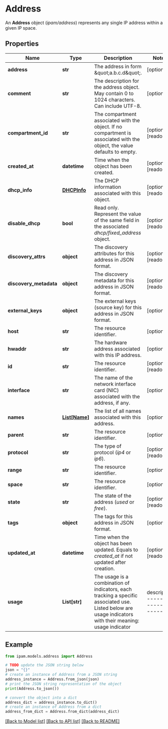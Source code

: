 # Address

An __Address__ object (_ipam/address_) represents any single IP address within a given IP space.

## Properties

Name | Type | Description | Notes
------------ | ------------- | ------------- | -------------
**address** | **str** | The address in form \&quot;a.b.c.d\&quot;. | [optional]
**comment** | **str** | The description for the address object. May contain 0 to 1024 characters. Can include UTF-8. | [optional] 
**compartment_id** | **str** | The compartment associated with the object. If no compartment is associated with the object, the value defaults to empty. | [optional] [readonly] 
**created_at** | **datetime** | Time when the object has been created. | [optional] [readonly] 
**dhcp_info** | [**DHCPInfo**](DHCPInfo.md) | The DHCP information associated with this object. | [optional] [readonly] 
**disable_dhcp** | **bool** | Read only. Represent the value of the same field in the associated _dhcp/fixed_address_ object. | [optional] [readonly] 
**discovery_attrs** | **object** | The discovery attributes for this address in JSON format. | [optional] [readonly] 
**discovery_metadata** | **object** | The discovery metadata for this address in JSON format. | [optional] [readonly] 
**external_keys** | **object** | The external keys (source key) for this address in JSON format. | [optional] 
**host** | **str** | The resource identifier. | [optional] 
**hwaddr** | **str** | The hardware address associated with this IP address. | [optional] 
**id** | **str** | The resource identifier. | [optional] [readonly] 
**interface** | **str** | The name of the network interface card (NIC) associated with the address, if any. | [optional] 
**names** | [**List[Name]**](Name.md) | The list of all names associated with this address. | [optional] 
**parent** | **str** | The resource identifier. | [optional] 
**protocol** | **str** | The type of protocol (_ip4_ or _ip6_). | [optional] [readonly] 
**range** | **str** | The resource identifier. | [optional] 
**space** | **str** | The resource identifier. | [optional] 
**state** | **str** | The state of the address (_used_ or _free_). | [optional] [readonly] 
**tags** | **object** | The tags for this address in JSON format. | [optional] 
**updated_at** | **datetime** | Time when the object has been updated. Equals to _created_at_ if not updated after creation. | [optional] [readonly] 
**usage** | **List[str]** | The usage is a combination of indicators, each tracking a specific associated use. Listed below are usage indicators with their meaning:  usage indicator        | description  ---------------------- | --------------------------------  _IPAM_                 |  Address was created by the IPAM component.  _IPAM_, _RESERVED_     |  Address was created by the API call _ipam/address_ or _ipam/host_.  _IPAM_, _NETWORK_      |  Address was automatically created by the IPAM component and is the network address of the parent subnet.  _IPAM_, _BROADCAST_    |  Address was automatically created by the IPAM component and is the broadcast address of the parent subnet.  _DHCP_                 |  Address was created by the DHCP component.  _DHCP_, _FIXEDADDRESS_ |  Address was created by the API call _dhcp/fixed_address_.  _DHCP_, _LEASED_       |  An active lease for that address was issued by a DHCP server.  _DHCP_, _DISABLED_     |  Address is disabled.  _DNS_                  |  Address is used by one or more DNS records.  _DISCOVERED_           |  Address is discovered by some network discovery probe like Network Insight or NetMRI in NIOS. | [optional] [readonly] 

## Example

```python
from ipam.models.address import Address

# TODO update the JSON string below
json = "{}"
# create an instance of Address from a JSON string
address_instance = Address.from_json(json)
# print the JSON string representation of the object
print(Address.to_json())

# convert the object into a dict
address_dict = address_instance.to_dict()
# create an instance of Address from a dict
address_from_dict = Address.from_dict(address_dict)
```
[[Back to Model list]](../README.md#documentation-for-models) [[Back to API list]](../README.md#documentation-for-api-endpoints) [[Back to README]](../README.md)


